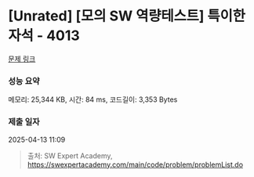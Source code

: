 # [Unrated] [모의 SW 역량테스트] 특이한 자석 - 4013 

[문제 링크](https://swexpertacademy.com/main/code/problem/problemDetail.do?contestProbId=AWIeV9sKkcoDFAVH) 

### 성능 요약

메모리: 25,344 KB, 시간: 84 ms, 코드길이: 3,353 Bytes

### 제출 일자

2025-04-13 11:09



> 출처: SW Expert Academy, https://swexpertacademy.com/main/code/problem/problemList.do